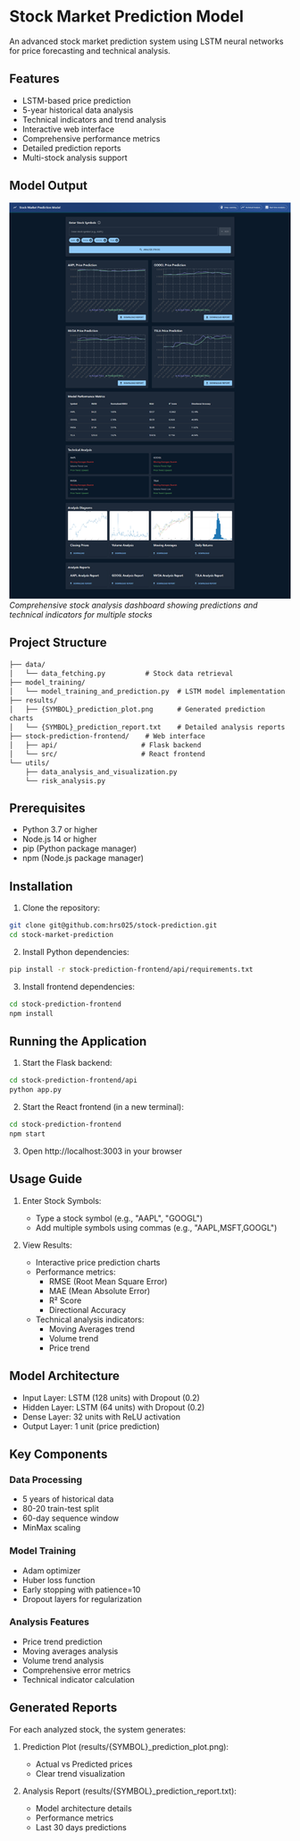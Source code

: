 # Stock Market Prediction Model

An advanced stock market prediction system using LSTM neural networks for price forecasting and technical analysis.

## Features

- LSTM-based price prediction
- 5-year historical data analysis
- Technical indicators and trend analysis
- Interactive web interface
- Comprehensive performance metrics
- Detailed prediction reports
- Multi-stock analysis support

## Model Output

![Stock Analysis Output](results/Output.png)
*Comprehensive stock analysis dashboard showing predictions and technical indicators for multiple stocks*

## Project Structure

```
├── data/
│   └── data_fetching.py          # Stock data retrieval
├── model_training/
│   └── model_training_and_prediction.py  # LSTM model implementation
├── results/
│   ├── {SYMBOL}_prediction_plot.png      # Generated prediction charts
│   └── {SYMBOL}_prediction_report.txt    # Detailed analysis reports
├── stock-prediction-frontend/    # Web interface
│   ├── api/                     # Flask backend
│   └── src/                     # React frontend
└── utils/
    ├── data_analysis_and_visualization.py
    └── risk_analysis.py
```

## Prerequisites

- Python 3.7 or higher
- Node.js 14 or higher
- pip (Python package manager)
- npm (Node.js package manager)

## Installation

1. Clone the repository:
```bash
git clone git@github.com:hrs025/stock-prediction.git
cd stock-market-prediction
```

2. Install Python dependencies:
```bash
pip install -r stock-prediction-frontend/api/requirements.txt
```

3. Install frontend dependencies:
```bash
cd stock-prediction-frontend
npm install
```

## Running the Application

1. Start the Flask backend:
```bash
cd stock-prediction-frontend/api
python app.py
```

2. Start the React frontend (in a new terminal):
```bash
cd stock-prediction-frontend
npm start
```

3. Open http://localhost:3003 in your browser

## Usage Guide

1. Enter Stock Symbols:
   - Type a stock symbol (e.g., "AAPL", "GOOGL")
   - Add multiple symbols using commas (e.g., "AAPL,MSFT,GOOGL")

2. View Results:
   - Interactive price prediction charts
   - Performance metrics:
     * RMSE (Root Mean Square Error)
     * MAE (Mean Absolute Error)
     * R² Score
     * Directional Accuracy
   - Technical analysis indicators:
     * Moving Averages trend
     * Volume trend
     * Price trend

## Model Architecture

- Input Layer: LSTM (128 units) with Dropout (0.2)
- Hidden Layer: LSTM (64 units) with Dropout (0.2)
- Dense Layer: 32 units with ReLU activation
- Output Layer: 1 unit (price prediction)

## Key Components

### Data Processing
- 5 years of historical data
- 80-20 train-test split
- 60-day sequence window
- MinMax scaling

### Model Training
- Adam optimizer
- Huber loss function
- Early stopping with patience=10
- Dropout layers for regularization

### Analysis Features
- Price trend prediction
- Moving averages analysis
- Volume trend analysis
- Comprehensive error metrics
- Technical indicator calculation

## Generated Reports

For each analyzed stock, the system generates:

1. Prediction Plot (results/{SYMBOL}_prediction_plot.png):
   - Actual vs Predicted prices
   - Clear trend visualization

2. Analysis Report (results/{SYMBOL}_prediction_report.txt):
   - Model architecture details
   - Performance metrics
   - Last 30 days predictions
